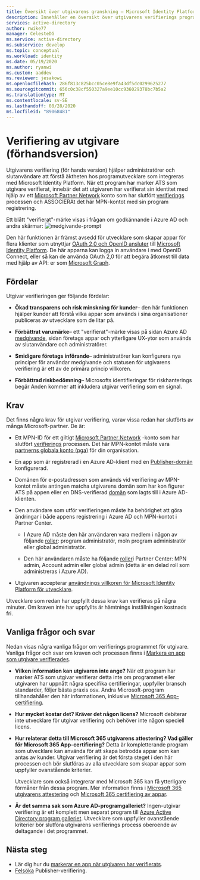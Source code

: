 ```yaml
---
title: Översikt över utgivarens granskning – Microsoft Identity Platform | Azure
description: Innehåller en översikt över utgivarens verifierings program (för hands version) för Microsoft Identity Platform. Visar en lista över fördelar, program krav och vanliga frågor och svar. När ett program har marker ATS som utgivare verifierat, innebär det att utgivaren har verifierat sin identitet med hjälp av ett Microsoft Partner Network konto som har slutfört verifierings processen och associerat det här MPN-kontot med sin program registrering.
services: active-directory
author: rwike77
manager: CelesteDG
ms.service: active-directory
ms.subservice: develop
ms.topic: conceptual
ms.workload: identity
ms.date: 05/19/2020
ms.author: ryanwi
ms.custom: aaddev
ms.reviewer: jesakowi
ms.openlocfilehash: 286f813c825bcc05ce8e9fa43df5dc0299625277
ms.sourcegitcommit: 656c0c38cf550327a9ee10cc936029378bc7b5a2
ms.translationtype: MT
ms.contentlocale: sv-SE
ms.lasthandoff: 08/28/2020
ms.locfileid: "89068481"
---
```

# <a name="publisher-verification-preview"></a>Verifiering av utgivare (förhandsversion)

Utgivarens verifiering (för hands version) hjälper administratörer och slutanvändare att förstå äktheten hos programutvecklare som integreras med Microsoft Identity Platform. När ett program har marker ATS som utgivare verifierat, innebär det att utgivaren har verifierat sin identitet med hjälp av ett [Microsoft Partner Network](https://partner.microsoft.com/membership) konto som har slutfört [verifierings](/partner-center/verification-responses) processen och ASSOCIERAt det här MPN-kontot med sin program registrering. 

Ett blått "verifierat"-märke visas i frågan om godkännande i Azure AD och andra skärmar: ![ medgivande-prompt](./media/publisher-verification-overview/consent-prompt.png)

Den här funktionen är främst avsedd för utvecklare som skapar appar för flera klienter som utnyttjar [OAuth 2,0 och OpenID ansluter](active-directory-v2-protocols.md) till [Microsoft Identity Platform](v2-overview.md). De här apparna kan logga in användare i med OpenID Connect, eller så kan de använda OAuth 2,0 för att begära åtkomst till data med hjälp av API: er som [Microsoft Graph](https://developer.microsoft.com/graph/).

## <a name="benefits"></a>Fördelar
Utgivar verifieringen ger följande fördelar:
- **Ökad transparens och risk minskning för kunder**– den här funktionen hjälper kunder att förstå vilka appar som används i sina organisationer publiceras av utvecklare som de litar på. 

- **Förbättrat varumärke**– ett "verifierat"-märke visas på sidan Azure AD [medgivande](application-consent-experience.md), sidan företags appar och ytterligare UX-ytor som används av slutanvändare och administratörer. 

- **Smidigare företags införande**– administratörer kan konfigurera nya principer för användar medgivande och statusen för utgivarens verifiering är ett av de primära princip villkoren. 

- **Förbättrad riskbedömning**– Microsofts identifieringar för riskhanterings begär Anden kommer att inkludera utgivar verifiering som en signal. 

## <a name="requirements"></a>Krav
Det finns några krav för utgivar verifiering, varav vissa redan har slutförts av många Microsoft-partner. De är: 

-  Ett MPN-ID för ett giltigt [Microsoft Partner Network](https://partner.microsoft.com/membership) -konto som har slutfört [verifierings](/partner-center/verification-responses) processen. Det här MPN-kontot måste vara [partnerns globala konto (pga)](/partner-center/account-structure#the-top-level-is-the-partner-global-account-pga) för din organisation. 

-  En app som är registrerad i en Azure AD-klient med en [Publisher-domän](howto-configure-publisher-domain.md) konfigurerad.

-  Domänen för e-postadressen som används vid verifiering av MPN-kontot måste antingen matcha utgivarens domän som har kon figurer ATS på appen eller en DNS-verifierad [domän](../fundamentals/add-custom-domain.md) som lagts till i Azure AD-klienten. 

-  Den användare som utför verifieringen måste ha behörighet att göra ändringar i både appens registrering i Azure AD och MPN-kontot i Partner Center. 

    -  I Azure AD måste den här användaren vara medlem i någon av följande [roller](../users-groups-roles/directory-assign-admin-roles.md): program administratör, moln program administratör eller global administratör. 

    -  Den här användaren måste ha följande [roller](/partner-center/permissions-overview)i Partner Center: MPN admin, Account admin eller global admin (detta är en delad roll som administreras i Azure AD).
    
-  Utgivaren accepterar [användnings villkoren för Microsoft Identity Platform för utvecklare](/legal/microsoft-identity-platform/terms-of-use).

Utvecklare som redan har uppfyllt dessa krav kan verifieras på några minuter. Om kraven inte har uppfyllts är hämtnings inställningen kostnads fri. 

## <a name="frequently-asked-questions"></a>Vanliga frågor och svar 
Nedan visas några vanliga frågor om verifierings programmet för utgivare. Vanliga frågor och svar om kraven och processen finns i [Markera en app som utgivare verifierades](mark-app-as-publisher-verified.md).

- **Vilken information kan utgivaren __inte__ ange?**  När ett program har marker ATS som utgivar verifierar detta inte om programmet eller utgivaren har uppnått några specifika certifieringar, uppfyller bransch standarder, följer bästa praxis osv. Andra Microsoft-program tillhandahåller den här informationen, inklusive [Microsoft 365 App-certifiering](/microsoft-365-app-certification/overview).

- **Hur mycket kostar det? Kräver det någon licens?** Microsoft debiterar inte utvecklare för utgivar verifiering och behöver inte någon speciell licens. 

- **Hur relaterar detta till Microsoft 365 utgivarens attestering? Vad gäller för Microsoft 365 App-certifiering?** Detta är kompletterande program som utvecklare kan använda för att skapa betrodda appar som kan antas av kunder. Utgivar verifiering är det första steget i den här processen och bör slutföras av alla utvecklare som skapar appar som uppfyller ovanstående kriterier. 

  Utvecklare som också integrerar med Microsoft 365 kan få ytterligare förmåner från dessa program. Mer information finns i [Microsoft 365 utgivarens attestering](/microsoft-365-app-certification/docs/attestation) och [Microsoft 365 certifiering av appar](/microsoft-365-app-certification/docs/certification). 

- **Är det samma sak som Azure AD-programgalleriet?** Ingen-utgivar verifiering är ett komplett men separat program till [Azure Active Directory program galleriet](../azuread-dev/howto-app-gallery-listing.md). Utvecklare som uppfyller ovanstående kriterier bör slutföra utgivarens verifierings process oberoende av deltagande i det programmet. 

## <a name="next-steps"></a>Nästa steg
* Lär dig hur du [markerar en app när utgivaren har verifierats](mark-app-as-publisher-verified.md).
* [Felsöka](troubleshoot-publisher-verification.md) Publisher-verifiering.
